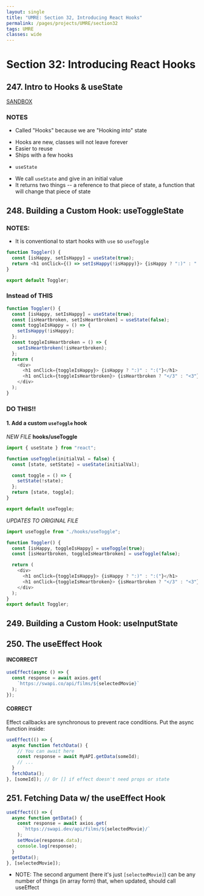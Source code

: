 ```yaml
---
layout: single
title: "UMRE: Section 32, Introducing React Hooks"
permalink: /pages/projects/UMRE/section32
tags: UMRE
classes: wide
---
```


# Section 32: Introducing React Hooks

## 247. Intro to Hooks & useState

[SANDBOX](https://codesandbox.io/s/umres32247-s3zdu)

### NOTES

- Called "Hooks" because we are "Hooking into" state

* Hooks are new, classes will not leave forever
* Easier to reuse
* Ships with a few hooks

- `useState`

* We call `useState` and give in an initial value
* It returns two things -- a reference to that piece of state, a function that will change that piece of state

## 248. Building a Custom Hook: useToggleState

### NOTES:

- It is conventional to start hooks with `use` so `useToggle`

```javascript
function Toggler() {
  const [isHappy, setIsHappy] = useState(true);
  return <h1 onClick={() => setIsHappy(!isHappy)}> {isHappy ? ":)" : ":("}</h1>;
}

export default Toggler;
```

### Instead of THIS

```javascript
function Toggler() {
  const [isHappy, setIsHappy] = useState(true);
  const [isHeartbroken, setIsHeartbroken] = useState(false);
  const toggleIsHappy = () => {
    setIsHappy(!isHappy);
  };
  const toggleIsHeartbroken = () => {
    setIsHeartbroken(!isHeartbroken);
  };
  return (
    <div>
      <h1 onClick={toggleIsHappy}> {isHappy ? ":)" : ":("}</h1>
      <h1 onClick={toggleIsHeartbroken}> {isHeartbroken ? "</3" : "<3"}</h1>
    </div>
  );
}
```

### DO THIS!!

#### 1. Add a custom `useToggle` hook

_NEW FILE_ **hooks/useToggle**

```javascript
import { useState } from "react";

function useToggle(initialVal = false) {
  const [state, setState] = useState(initialVal);

  const toggle = () => {
    setState(!state);
  };
  return [state, toggle];
}

export default useToggle;
```

_UPDATES TO ORIGINAL FILE_

```javascript
import useToggle from "./hooks/useToggle";

function Toggler() {
  const [isHappy, toggleIsHappy] = useToggle(true);
  const [isHeartbroken, toggleIsHeartbroken] = useToggle(false);

  return (
    <div>
      <h1 onClick={toggleIsHappy}> {isHappy ? ":)" : ":("}</h1>
      <h1 onClick={toggleIsHeartbroken}> {isHeartbroken ? "</3" : "<3"}</h1>
    </div>
  );
}
export default Toggler;
```

## 249. Building a Custom Hook: useInputState

## 250. The useEffect Hook

#### INCORRECT

```javascript
useEffect(async () => {
  const response = await axios.get(
    `https://swapi.co/api/films/${selectedMovie}`
  );
});
```

#### CORRECT

Effect callbacks are synchronous to prevent race conditions. Put the async function inside:

```javascript
useEffect(() => {
  async function fetchData() {
    // You can await here
    const response = await MyAPI.getData(someId);
    // ...
  }
  fetchData();
}, [someId]); // Or [] if effect doesn't need props or state
```

## 251. Fetching Data w/ the useEffect Hook

```javascript
useEffect(() => {
  async function getData() {
    const response = await axios.get(
      `https://swapi.dev/api/films/${selectedMovie}/`
    );
    setMovie(response.data);
    console.log(response);
  }
  getData();
}, [selectedMovie]);
```

- NOTE: The second argument (here it's just `[selectedMovie]`) can be any number of things (in array form) that, when updated, should call useEffect
